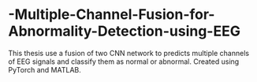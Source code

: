 # -Multiple-Channel-Fusion-for-Abnormality-Detection-using-EEG
This thesis use a fusion of two CNN network to predicts multiple channels of EEG signals and classify them as normal or abnormal. Created using PyTorch and MATLAB.

